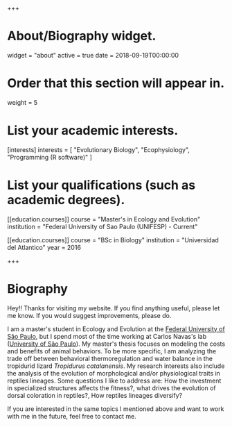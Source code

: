 +++
# About/Biography widget.
widget = "about"
active = true
date = 2018-09-19T00:00:00

# Order that this section will appear in.
weight = 5

# List your academic interests.
[interests]
  interests = [
    "Evolutionary Biology",
    "Ecophysiology",
    "Programming (R software)"
  ]

# List your qualifications (such as academic degrees).

[[education.courses]]
  course = "Master's in Ecology and Evolution"
  institution = "Federal University of Sao Paulo (UNIFESP) - Current"

[[education.courses]]
  course = "BSc in Biology"
  institution = "Universidad del Atlantico"
  year = 2016
 
+++

# Biography

Hey!! Thanks for visiting my website. If you find anything useful, please let me know. If you would suggest improvements, please do.

I am a master's student in Ecology and Evolution at the [Federal University of São Paulo](http://www.unifesp.br), but I spend most of the time working at Carlos Navas's lab ([University of São Paulo](http://www5.usp.br)). My master's thesis focuses on modeling the costs and benefits of animal behaviors. To be more specific, I am analyzing the trade off between behavioral thermoregulation and water balance in the tropidurid lizard *Tropidurus catalanensis*. My research interests also include the analysis of the evolution of morphological and/or physiological traits in reptiles lineages. Some questions I like to address are: How the investment in specialized structures affects the fitness?, what drives the evolution of dorsal coloration in reptiles?, How reptiles lineages diversify?

If you are interested in the same topics I mentioned above and want to work with me in the future, feel free to contact me.
